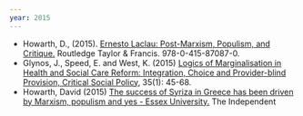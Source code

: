 ```yaml
---
year: 2015
---
```


- Howarth, D., (2015). [Ernesto Laclau: Post-Marxism, Populism, and Critique.](http://repository.essex.ac.uk/12177/) Routledge Taylor & Francis. 978-0-415-87087-0.
- Glynos, J., Speed, E. and West, K. (2015) [Logics of Marginalisation in Health and Social Care Reform: Integration, Choice and Provider-blind Provision, Critical Social Policy](http://repository.essex.ac.uk/13182/), 35(1): 45-68.
- Howarth, David (2015) [The success of Syriza in Greece has been driven by Marxism, populism and yes - Essex University.](https://www.independent.co.uk/voices/comment/the-success-of-syriza-in-greece-has-been-driven-by-marxism-populism-and-yes-essex-university-10010806.html) The Independent